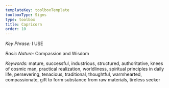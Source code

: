 ```yaml
---
templateKey: toolboxTemplate
toolboxType: Signs
type: toolbox
title: Capricorn
order: 10
---
```

_Key Phrase:_ I USE


_Basic Nature:_ Compassion and Wisdom



_Keywords:_ mature, successful, industrious, structured, authoritative, knees of cosmic man, practical realization, worldliness, spiritual principles in daily life, persevering, tenacious, traditional, thoughtful, warmhearted, compassionate, gift to form substance from raw materials, tireless seeker
